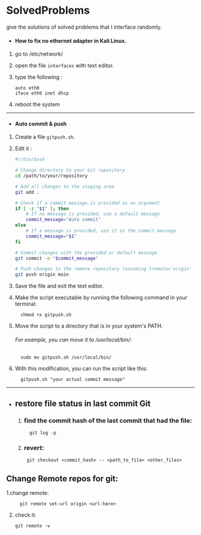 # SolvedProblems
give the solutions of solved problems that I interface randomly. 


- #### How to fix no ethernet adapter in Kali Linux.
1. go to /etc/network/
2. open the file `interfaces`  with text editor.
3. type the following :
   
       auto eth0
       iface eth0 inet dhcp

5. reboot the system

----

- #### Auto commit & push 


1. Create a file `gitpush.sh`.
2. Edit it :
      ```bash
      #!/bin/bash
      
      # Change directory to your Git repository
      cd /path/to/your/repository
      
      # Add all changes to the staging area
      git add .
      
      # Check if a commit message is provided as an argument
      if [ -z "$1" ]; then
          # If no message is provided, use a default message
          commit_message="Auto commit"
      else
          # If a message is provided, use it as the commit message
          commit_message="$1"
      fi
      
      # Commit changes with the provided or default message
      git commit -m "$commit_message"
      
      # Push changes to the remote repository (assuming tremote='origin' and branch='main')
      git push origin main
      ```
3. Save the file and exit the text editor.
4. Make the script executable by running the following command in your terminal:

         chmod +x gitpush.sh
5. Move the script to a directory that is in your system's PATH. 
      ###### For example, you can move it to /usr/local/bin/:

         sudo mv gitpush.sh /usr/local/bin/

   

6. With this modification, you can run the script like this:


         gitpush.sh "your actual commit message"


----

- ## restore file status in last commit Git
   
   1. ### find the commit hash of the last commit that had the file:

            git log -p
   
   3. ### revert:

           git checkout <commit_hash> -- <path_to_file> <other_files>

## Change Remote repos for git:

   1.change remote:
   
         git remote set-url origin <url-here>
   
  2. check it:

         git remote -v       
  
